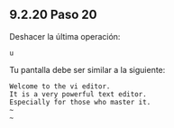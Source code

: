 ## 9.2.20 Paso 20
Deshacer la última operación:

	u

Tu pantalla debe ser similar a la siguiente:
```
Welcome to the vi editor.                                                     
It is a very powerful text editor.                                           
Especially for those who master it.
~                                                                          
~ 
```